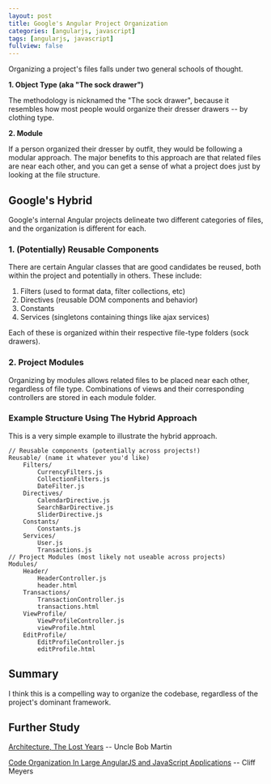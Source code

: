 ```yaml
---
layout: post
title: Google's Angular Project Organization
categories: [angularjs, javascript]
tags: [angularjs, javascript]
fullview: false
---
```


Organizing a project's files falls under two general schools of thought.

**1. Object Type (aka "The sock drawer")**

The methodology is nicknamed the "The sock drawer", because it resembles how most people would organize their dresser drawers -- by clothing type.

**2. Module**

If a person organized their dresser by outfit, they would be following a modular approach.  The major benefits to this approach are that related files are near each other, and you can get a sense of what a project does just by looking at the file structure.

## Google's Hybrid ##

Google's internal Angular projects delineate two different categories of files, and the organization is different for each.

### 1. (Potentially) Reusable Components ###

There are certain Angular classes that are good candidates be reused, both within the project and potentially in others.  These include:

1. Filters (used to format data, filter collections, etc)
2. Directives (reusable DOM components and behavior)
3. Constants
4. Services (singletons containing things like ajax services)

Each of these is organized within their respective file-type folders (sock drawers).

### 2. Project Modules ###

Organizing by modules allows related files to be placed near each other, regardless of file type.  Combinations of views and their corresponding controllers are stored in each module folder.

### Example Structure Using The Hybrid Approach ###

This is a very simple example to illustrate the hybrid approach.

	// Reusable components (potentially across projects!)
	Reusable/ (name it whatever you'd like)
		Filters/
			CurrencyFilters.js
			CollectionFilters.js
			DateFilter.js
		Directives/
			CalendarDirective.js
			SearchBarDirective.js
			SliderDirective.js
		Constants/
			Constants.js
		Services/
			User.js
			Transactions.js
	// Project Modules (most likely not useable across projects)
	Modules/
		Header/
			HeaderController.js
			header.html
		Transactions/
			TransactionController.js
			transactions.html
		ViewProfile/
			ViewProfileController.js
			viewProfile.html
		EditProfile/
			EditProfileController.js
			editProfile.html


## Summary ##

I think this is a compelling way to organize the codebase, regardless of the project's dominant framework.

## Further Study ##

[Architecture, The Lost Years](http://www.confreaks.com/videos/759-rubymidwest2011-keynote-architecture-the-lost-years) -- Uncle Bob Martin

[Code Organization In Large AngularJS and JavaScript Applications](http://cliffmeyers.com/blog/2013/4/21/code-organization-angularjs-javascript) -- Cliff Meyers



